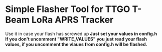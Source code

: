 <h1>Simple Flasher Tool for TTGO T-Beam LoRa APRS Tracker </h1>
Use it in case your flash has screwed up<b>
Just set your values in config.h<br>
If you don't uncomment "WRITE_VALUES" you just read your flash values, if you uncomment the vlaues from config.h will be flashed.<br>
